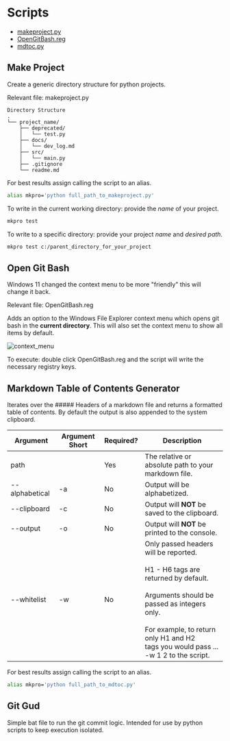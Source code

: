 # Scripts
- [makeproject.py](#make-project)
- [OpenGitBash.reg](#open-git-bash)
- [mdtoc.py](#markdown-table-of-contents-generator)

## Make Project
Create a generic directory structure for python projects.

Relevant file: makeproject.py

```
Directory Structure
.
└── project_name/
    ├── deprecated/
    │   └── test.py
    ├── docs/
    │   └── dev_log.md
    ├── src/
    │   └── main.py
    ├── .gitignore
    └── readme.md

```
For best results assign calling the script to an alias.

```Bash
alias mkpro='python full_path_to_makeproject.py'
```

To write in the current working directory: provide the *name* of your project.

```Bash
mkpro test
````

To write to a specific directory: provide your project *name* and *desired path*.

```Bash
mkpro test c:/parent_directory_for_your_project
````

## Open Git Bash
Windows 11 changed the context menu to be more "friendly" this will change it back.

Relevant file: OpenGitBash.reg

Adds an option to the Windows File Explorer context menu which opens git bash in the **current directory**. This will also set the context menu to show all items by default.

![context_menu](https://user-images.githubusercontent.com/87616660/185630892-e914b39f-89a0-49c4-9c26-92a99853f835.png)

To execute: double click OpenGitBash.reg and the script will write the necessary registry keys.

## Markdown Table of Contents Generator
Iterates over the ##### Headers of a markdown file and returns a formatted
table of contents. By default the output is also appended to the system
clipboard.

| Argument | Argument Short | Required? | Description |
|---|---|---|---|
| path |  | Yes | The relative or absolute path to your markdown file. |
| --alphabetical | -a | No | Output will be alphabetized. |
| --clipboard | -c | No | Output will **NOT** be saved to the clipboard. |
| --output | -o | No | Output will **NOT** be printed to the console. |
| --whitelist | -w | No | Only passed headers will be reported.<br><br>H1 - H6 tags are returned by default.<br><br>Arguments should be passed as integers only. <br><br>For example, to return only H1 and H2  <br>tags you would pass ... -w 1 2 to the script. |ntegers only. <br><br>For example, to return only H1 and H2  <br>tags you would pass ... -w 1 2 to the script. |


For best results assign calling the script to an alias.

```Bash
alias mkpro='python full_path_to_mdtoc.py'
```

## Git Gud
Simple bat file to run the git commit logic. Intended for use by python scripts to keep execution isolated.